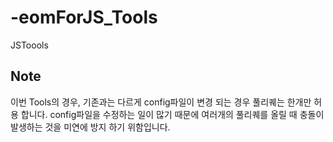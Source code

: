 # -eomForJS_Tools
JSToools

## Note 

이번 Tools의 경우, 기존과는 다르게 config파일이 변경 되는 경우 풀리퀘는 한개만 허용 합니다. config파일을 수정하는 일이 많기 때문에 여러개의 풀리퀘를 올릴 때 충돌이 발생하는 것을 미연에 방지 하기 위함입니다. 
